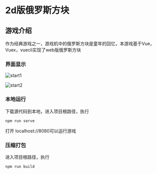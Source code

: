 # 2d版俄罗斯方块

## 游戏介绍
作为经典游戏之一，游戏机中的俄罗斯方块是童年的回忆，本游戏基于Vue，Vuex，vuecli实现了web版俄罗斯方块

### 界面显示
![start1](https://github.com/tuzilingdang/img-temp/blob/master/2dtetris-lite-1.png?raw=true)

![start2](https://github.com/tuzilingdang/img-temp/blob/master/2dtetris-lite-2.png?raw=true)

### 本地运行
下载源代码到本地，进入项目根路径，执行

```
npm run serve
```
打开 localhost://8080可以运行游戏

### 压缩打包
进入项目根路径，执行
```
npm run build
```

